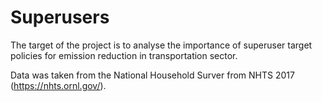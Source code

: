 # Superusers
The target of the project is to analyse the importance of superuser target policies for emission reduction in transportation sector.

Data was taken from the National Household Surver from NHTS 2017 (https://nhts.ornl.gov/).


